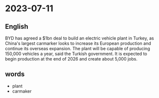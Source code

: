 # 2023-07-11

## English
BYD has agreed a $1bn deal to build an
electric vehicle plant in Turkey, as China's
largest carmarker looks to increase its
European production and continue its
overseas expansion. The plant will be
capable of producing 150,000 vehicles a
year, said the Turkish government. It is
expected to begin production at the end of
2026 and create about 5,000 jobs.

## words
* plant
* carmaker

